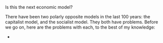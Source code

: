 Is this the next economic model? 

There have been two polarly opposite models in the last 100 years: the capitalist model, and the socialist model. They both have problems. Before we go on, here are the problems with each, to the best of my knowledge: 

- 


 
